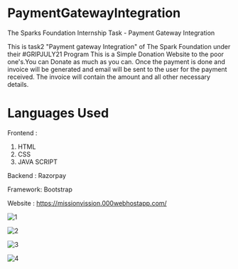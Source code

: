 # PaymentGatewayIntegration
The Sparks Foundation Internship Task - Payment Gateway Integration 

This is task2 "Payment gateway Integration" of The Spark Foundation under their #GRIPJULY21 Program
This is a Simple Donation Website to the poor one's.You can Donate as much as you can.
Once the payment is done and invoice will be generated and email will be sent to the user for the payment received. The
invoice will contain the amount and all other necessary details.

# Languages Used

Frontend :

1) HTML
2) CSS
3) JAVA SCRIPT

Backend :
Razorpay

Framework:
Bootstrap

Website :
https://missionvission.000webhostapp.com/

![1](https://user-images.githubusercontent.com/76156666/124948248-25123600-e02e-11eb-9afb-33a529bc399f.png)

![2](https://user-images.githubusercontent.com/76156666/124948712-918d3500-e02e-11eb-8b04-2406aa4a95b0.png)

![3](https://user-images.githubusercontent.com/76156666/124949128-ecbf2780-e02e-11eb-90db-27eb609af26d.png)

![4](https://user-images.githubusercontent.com/76156666/124950690-45db8b00-e030-11eb-85bd-69a6e0746c75.png)




